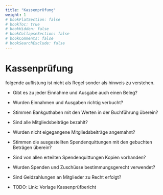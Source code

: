```yaml
---
title: "Kassenprüfung"
weight: 1
# bookFlatSection: false
# bookToc: true
# bookHidden: false
# bookCollapseSection: false
# bookComments: false
# bookSearchExclude: false
---
```


# Kassenprüfung

folgende auflistung ist nicht als Regel sonder als hinweis zu verstehen.

- Gibt es zu jeder Einnahme und Ausgabe auch einen Beleg?
- Wurden Einnahmen und Ausgaben richtig verbucht?
- Stimmen Bankguthaben mit den Werten in der Buchführung überein?
- Sind alle Mitgliedsbeiträge bezahlt?
- Wurden nicht eigegangene Mitgliedsbeiträge angemahnt?
- Stimmen die ausgestellten Spendenquittungen mit den gebuchten Beträgen überein?
- Sind von allen erteilten Spendenquittungen Kopien vorhanden?
- Wurden Spenden und Zuschüsse bestimmungsgerecht verwendet?
- Sind Geldzahlungen an Mitglieder zu Recht erfolgt?


- TODO: Link: Vorlage Kassenprüfbericht